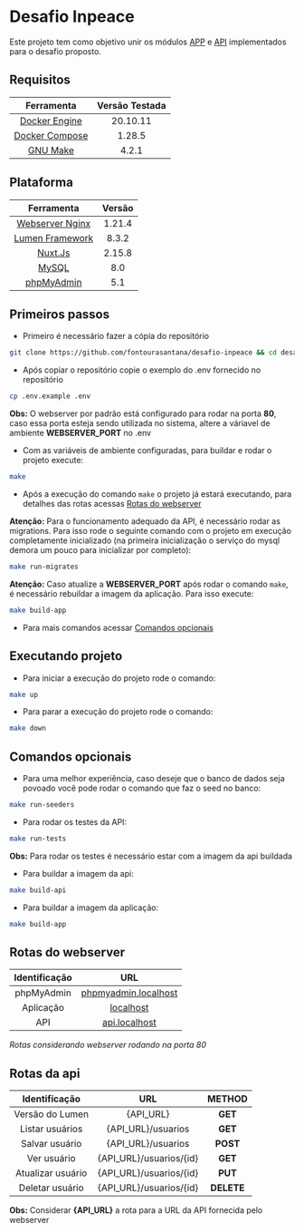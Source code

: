 # Desafio Inpeace

Este projeto tem como objetivo unir os módulos [APP](https://github.com/fontourasantana/desafio-inpeace-app) e [API](https://github.com/fontourasantana/desafio-inpeace-api) implementados para o desafio proposto.

## Requisitos

|Ferramenta|Versão Testada|
|:-:|:-:|
|[Docker Engine](https://docs.docker.com/engine/)|20.10.11|
|[Docker Compose](https://docs.docker.com/compose/)|1.28.5|
|[GNU Make](https://www.gnu.org/software/make/)|4.2.1|


## Plataforma

|Ferramenta|Versão|
|:-:|:-:|
|[Webserver Nginx](https://www.nginx.com/)|1.21.4|
|[Lumen Framework](https://lumen.laravel.com/)|8.3.2|
|[Nuxt.Js](https://nuxtjs.org/)|2.15.8|
|[MySQL](https://www.mysql.com/)|8.0|
|[phpMyAdmin](https://www.phpmyadmin.net/)|5.1|

## Primeiros passos

- Primeiro é necessário fazer a cópia do repositório
```bash
git clone https://github.com/fontourasantana/desafio-inpeace && cd desafio-inpeace
```
- Após copiar o repositório copie o exemplo do .env fornecido no repositório
```bash
cp .env.example .env
```
**Obs:** O webserver por padrão está configurado para rodar na porta **80**, caso essa porta esteja sendo utilizada no sistema, altere a váriavel de ambiente **WEBSERVER_PORT** no .env
- Com as variáveis de ambiente configuradas, para buildar e rodar o projeto execute:
```bash
make
```
- Após a execução do comando `make` o projeto já estará executando, para detalhes das rotas acessas [Rotas do webserver](#rotas-do-webserver)

**Atenção:** Para o funcionamento adequado da API, é necessário rodar as migrations. Para isso rode o seguinte comando com o projeto em execução completamente inicializado (na primeira inicialização o serviço do mysql demora um pouco para inicializar por completo):
```bash
make run-migrates
```
**Atenção:** Caso atualize a **WEBSERVER_PORT** após rodar o comando `make`, é necessário rebuildar a imagem da aplicação. Para isso execute:
```bash
make build-app
```
- Para mais comandos acessar [Comandos opcionais](#comandos-opcionais)

## Executando projeto

- Para iniciar a execução do projeto rode o comando:
```bash
make up
```
- Para parar a execução do projeto rode o comando:
```bash
make down
```

## Comandos opcionais

- Para uma melhor experiência, caso deseje que o banco de dados seja povoado você pode rodar o comando que faz o seed no banco:
```bash
make run-seeders
```
- Para rodar os testes da API:
```bash
make run-tests
```
**Obs:** Para rodar os testes é necessário estar com a imagem da api buildada
- Para buildar a imagem da api:
```bash
make build-api
```
- Para buildar a imagem da aplicação:
```bash
make build-app
```

## Rotas do webserver

|         Identificação         |                   URL                    |
|:-------------------------:|:----------------------------------------:|
|    phpMyAdmin     | [phpmyadmin.localhost](http://phpmyadmin.localhost/) |
|  Aplicação  | [localhost](http://localhost/) |
|  API  | [api.localhost](http://api.localhost/) |

*Rotas considerando webserver rodando na porta 80*

## Rotas da api
|Identificação|URL|METHOD|
|:---:|:---:|:---:|
|    Versão do Lumen     | {API_URL} |**GET**|
|    Listar usuários     | {API_URL}/usuarios |**GET**|
|    Salvar usuário     | {API_URL}/usuarios |**POST**|
|    Ver usuário     | {API_URL}/usuarios/{id} |**GET**|
|    Atualizar usuário     | {API_URL}/usuarios/{id} |**PUT**|
|    Deletar usuário     | {API_URL}/usuarios/{id} |**DELETE**|

**Obs:** Considerar **{API_URL}** a rota para a URL da API fornecida pelo webserver
